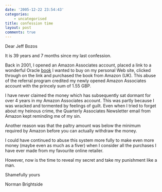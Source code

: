 ```yaml
---
date: '2005-12-22 23:54:43'
categories:
    - uncategorised
title: confession time
layout: post
comments: true
---
```

Dear Jeff Bozos

It is 39 years and 7 months since my last confession.

Back in 2001, I opened an Amazon Associates account, placed a link to a
wonderful Oracle
[book](http://www.amazon.co.uk/exec/obidos/ASIN/0201715848/203-5161126-0599122)
I wanted to buy on my personal Web site, clicked through on the link and
purchased the book from Amazon (UK). This abuse of the referral program
credited my newly opened Amazon Associates account with the princely sum
of 1.55 GBP.

I have never claimed the money which has subsequently sat dormant for
over 4 years in my Amazon Associates account. This was partly because I
was wracked and tormented by feelings of guilt. Even when I tried to
forget about my heinous crime, the Quarterly Associates Newsletter email
from Amazon kept reminding me of my sin.

Another reason was that the paltry amount was below the minimum required
by Amazon before you can actually withdraw the money.

I could have continued to abuse this system more fully to make even more
money (maybe even as much as a fiver) when I consider all the purchases
I have ever made from my favourite online retailer.

However, now is the time to reveal my secret and take my punishment like
a man.

Shamefully yours

Norman Brightside
